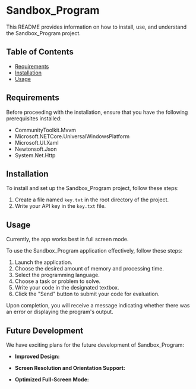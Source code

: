 # Sandbox_Program

This README provides information on how to install, use, and understand the Sandbox_Program project.

## Table of Contents

- [Requirements](#requirements)
- [Installation](#installation)
- [Usage](#usage)

## Requirements

Before proceeding with the installation, ensure that you have the following prerequisites installed:

- CommunityToolkit.Mvvm
- Microsoft.NETCore.UniversalWindowsPlatform
- Microsoft.UI.Xaml
- Newtonsoft.Json
- System.Net.Http

## Installation

To install and set up the Sandbox_Program project, follow these steps:

1. Create a file named `key.txt` in the root directory of the project.
2. Write your API key in the `key.txt` file.

## Usage

Currently, the app works best in full screen mode.

To use the Sandbox_Program application effectively, follow these steps:

1. Launch the application.
2. Choose the desired amount of memory and processing time.
3. Select the programming language.
4. Choose a task or problem to solve.
5. Write your code in the designated textbox.
6. Click the "Send" button to submit your code for evaluation.

Upon completion, you will receive a message indicating whether there was an error or displaying the program's output.

## Future Development

We have exciting plans for the future development of Sandbox_Program:

- **Improved Design:** 

- **Screen Resolution and Orientation Support:** 

- **Optimized Full-Screen Mode:** 
